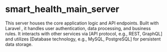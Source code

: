 # smart_health_main_server
This server houses the core application logic and API endpoints. Built with Laravel , it handles user authentication, data processing, and business rules. It interacts with other services via [API protocol, e.g., REST, GraphQL] and utilizes [Database technology, e.g., MySQL, PostgreSQL] for persistent data storage.
